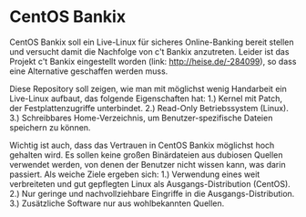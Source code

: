 # CentOS Bankix
CentOS Bankix soll ein Live-Linux für sicheres Online-Banking bereit stellen und versucht damit die Nachfolge von c't Bankix anzutreten.
Leider ist das Projekt c't Bankix eingestellt worden (link: http://heise.de/-284099), so dass eine Alternative geschaffen werden muss.

Diese Repository soll zeigen, wie man mit möglichst wenig Handarbeit ein Live-Linux aufbaut, das folgende Eigenschaften hat:
1.) Kernel mit Patch, der Festplattenzugriffe unterbindet.
2.) Read-Only Betriebssystem (Linux).
3.) Schreibbares Home-Verzeichnis, um Benutzer-spezifische Dateien speichern zu können.

Wichtig ist auch, dass das Vertrauen in CentOS Bankix möglichst hoch gehalten wird. Es sollen keine großen Binärdateien aus dubiosen Quellen verwendet werden, von denen der Benutzer nicht wissen kann, was darin passiert. Als weiche Ziele ergeben sich: 
1.) Verwendung eines weit verbreiteten und gut gepflegten Linux als Ausgangs-Distribution (CentOS).
2.) Nur geringe und nachvollziehbare Eingriffe in die Ausgangs-Distribution.
3.) Zusätzliche Software nur aus wohlbekannten Quellen.
